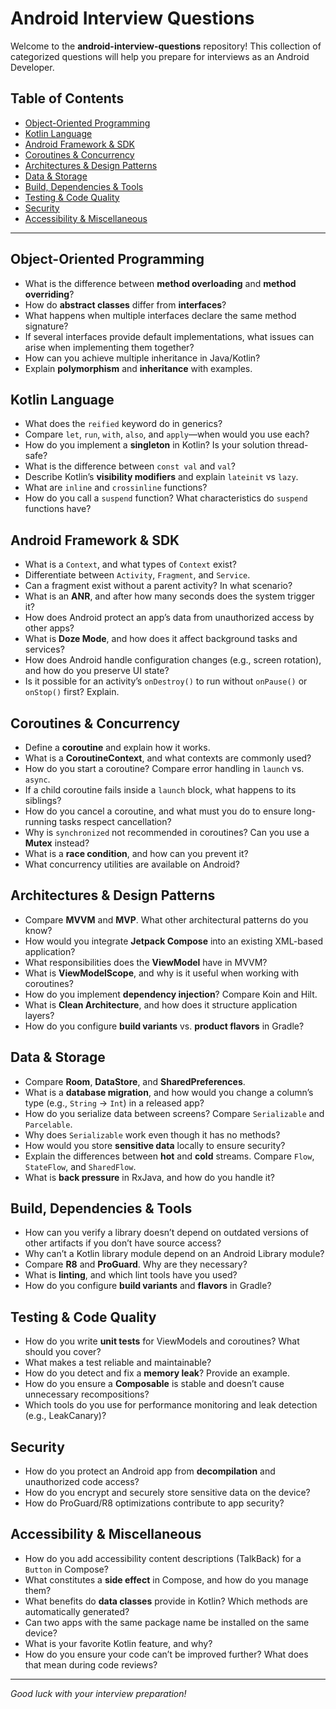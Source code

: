 # Android Interview Questions

Welcome to the **android-interview-questions** repository! This collection of categorized questions will help you prepare for interviews as an Android Developer.

## Table of Contents

* [Object-Oriented Programming](#object-oriented-programming)
* [Kotlin Language](#kotlin-language)
* [Android Framework & SDK](#android-framework--sdk)
* [Coroutines & Concurrency](#coroutines--concurrency)
* [Architectures & Design Patterns](#architectures--design-patterns)
* [Data & Storage](#data--storage)
* [Build, Dependencies & Tools](#build-dependencies--tools)
* [Testing & Code Quality](#testing--code-quality)
* [Security](#security)
* [Accessibility & Miscellaneous](#accessibility--miscellaneous)

---

## Object-Oriented Programming

* What is the difference between **method overloading** and **method overriding**?
* How do **abstract classes** differ from **interfaces**?
* What happens when multiple interfaces declare the same method signature?
* If several interfaces provide default implementations, what issues can arise when implementing them together?
* How can you achieve multiple inheritance in Java/Kotlin?
* Explain **polymorphism** and **inheritance** with examples.

## Kotlin Language

* What does the `reified` keyword do in generics?
* Compare `let`, `run`, `with`, `also`, and `apply`—when would you use each?
* How do you implement a **singleton** in Kotlin? Is your solution thread-safe?
* What is the difference between `const val` and `val`?
* Describe Kotlin’s **visibility modifiers** and explain `lateinit` vs `lazy`.
* What are `inline` and `crossinline` functions?
* How do you call a `suspend` function? What characteristics do `suspend` functions have?

## Android Framework & SDK

* What is a `Context`, and what types of `Context` exist?
* Differentiate between `Activity`, `Fragment`, and `Service`.
* Can a fragment exist without a parent activity? In what scenario?
* What is an **ANR**, and after how many seconds does the system trigger it?
* How does Android protect an app’s data from unauthorized access by other apps?
* What is **Doze Mode**, and how does it affect background tasks and services?
* How does Android handle configuration changes (e.g., screen rotation), and how do you preserve UI state?
* Is it possible for an activity’s `onDestroy()` to run without `onPause()` or `onStop()` first? Explain.

## Coroutines & Concurrency

* Define a **coroutine** and explain how it works.
* What is a **CoroutineContext**, and what contexts are commonly used?
* How do you start a coroutine? Compare error handling in `launch` vs. `async`.
* If a child coroutine fails inside a `launch` block, what happens to its siblings?
* How do you cancel a coroutine, and what must you do to ensure long-running tasks respect cancellation?
* Why is `synchronized` not recommended in coroutines? Can you use a **Mutex** instead?
* What is a **race condition**, and how can you prevent it?
* What concurrency utilities are available on Android?

## Architectures & Design Patterns

* Compare **MVVM** and **MVP**. What other architectural patterns do you know?
* How would you integrate **Jetpack Compose** into an existing XML-based application?
* What responsibilities does the **ViewModel** have in MVVM?
* What is **ViewModelScope**, and why is it useful when working with coroutines?
* How do you implement **dependency injection**? Compare Koin and Hilt.
* What is **Clean Architecture**, and how does it structure application layers?
* How do you configure **build variants** vs. **product flavors** in Gradle?

## Data & Storage

* Compare **Room**, **DataStore**, and **SharedPreferences**.
* What is a **database migration**, and how would you change a column’s type (e.g., `String` → `Int`) in a released app?
* How do you serialize data between screens? Compare `Serializable` and `Parcelable`.
* Why does `Serializable` work even though it has no methods?
* How would you store **sensitive data** locally to ensure security?
* Explain the differences between **hot** and **cold** streams. Compare `Flow`, `StateFlow`, and `SharedFlow`.
* What is **back pressure** in RxJava, and how do you handle it?

## Build, Dependencies & Tools

* How can you verify a library doesn’t depend on outdated versions of other artifacts if you don’t have source access?
* Why can’t a Kotlin library module depend on an Android Library module?
* Compare **R8** and **ProGuard**. Why are they necessary?
* What is **linting**, and which lint tools have you used?
* How do you configure **build variants** and **flavors** in Gradle?

## Testing & Code Quality

* How do you write **unit tests** for ViewModels and coroutines? What should you cover?
* What makes a test reliable and maintainable?
* How do you detect and fix a **memory leak**? Provide an example.
* How do you ensure a **Composable** is stable and doesn’t cause unnecessary recompositions?
* Which tools do you use for performance monitoring and leak detection (e.g., LeakCanary)?

## Security

* How do you protect an Android app from **decompilation** and unauthorized code access?
* How do you encrypt and securely store sensitive data on the device?
* How do ProGuard/R8 optimizations contribute to app security?

## Accessibility & Miscellaneous

* How do you add accessibility content descriptions (TalkBack) for a `Button` in Compose?
* What constitutes a **side effect** in Compose, and how do you manage them?
* What benefits do **data classes** provide in Kotlin? Which methods are automatically generated?
* Can two apps with the same package name be installed on the same device?
* What is your favorite Kotlin feature, and why?
* How do you ensure your code can’t be improved further? What does that mean during code reviews?

---

*Good luck with your interview preparation!*
